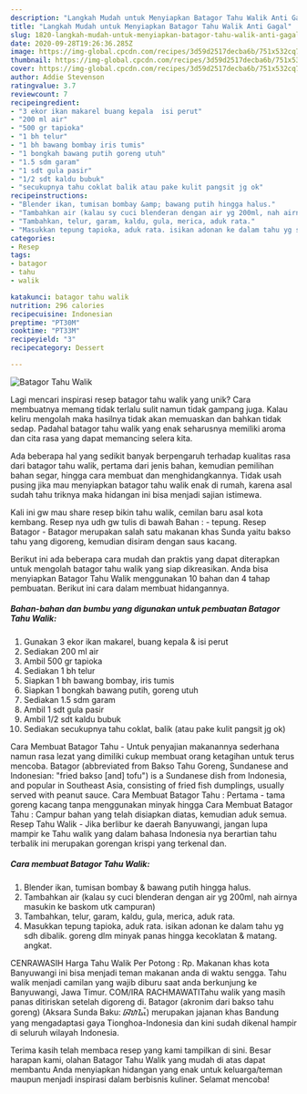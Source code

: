 ```yaml
---
description: "Langkah Mudah untuk Menyiapkan Batagor Tahu Walik Anti Gagal"
title: "Langkah Mudah untuk Menyiapkan Batagor Tahu Walik Anti Gagal"
slug: 1820-langkah-mudah-untuk-menyiapkan-batagor-tahu-walik-anti-gagal
date: 2020-09-28T19:26:36.285Z
image: https://img-global.cpcdn.com/recipes/3d59d2517decba6b/751x532cq70/batagor-tahu-walik-foto-resep-utama.jpg
thumbnail: https://img-global.cpcdn.com/recipes/3d59d2517decba6b/751x532cq70/batagor-tahu-walik-foto-resep-utama.jpg
cover: https://img-global.cpcdn.com/recipes/3d59d2517decba6b/751x532cq70/batagor-tahu-walik-foto-resep-utama.jpg
author: Addie Stevenson
ratingvalue: 3.7
reviewcount: 7
recipeingredient:
- "3 ekor ikan makarel buang kepala  isi perut"
- "200 ml air"
- "500 gr tapioka"
- "1 bh telur"
- "1 bh bawang bombay iris tumis"
- "1 bongkah bawang putih goreng utuh"
- "1.5 sdm garam"
- "1 sdt gula pasir"
- "1/2 sdt kaldu bubuk"
- "secukupnya tahu coklat balik atau pake kulit pangsit jg ok"
recipeinstructions:
- "Blender ikan, tumisan bombay &amp; bawang putih hingga halus."
- "Tambahkan air (kalau sy cuci blenderan dengan air yg 200ml, nah airnya masukin ke baskom utk campuran)"
- "Tambahkan, telur, garam, kaldu, gula, merica, aduk rata."
- "Masukkan tepung tapioka, aduk rata. isikan adonan ke dalam tahu yg sdh dibalik. goreng dlm minyak panas hingga kecoklatan &amp; matang. angkat."
categories:
- Resep
tags:
- batagor
- tahu
- walik

katakunci: batagor tahu walik 
nutrition: 296 calories
recipecuisine: Indonesian
preptime: "PT30M"
cooktime: "PT33M"
recipeyield: "3"
recipecategory: Dessert

---
```



![Batagor Tahu Walik](https://img-global.cpcdn.com/recipes/3d59d2517decba6b/751x532cq70/batagor-tahu-walik-foto-resep-utama.jpg)

Lagi mencari inspirasi resep batagor tahu walik yang unik? Cara membuatnya memang tidak terlalu sulit namun tidak gampang juga. Kalau keliru mengolah maka hasilnya tidak akan memuaskan dan bahkan tidak sedap. Padahal batagor tahu walik yang enak seharusnya memiliki aroma dan cita rasa yang dapat memancing selera kita.

Ada beberapa hal yang sedikit banyak berpengaruh terhadap kualitas rasa dari batagor tahu walik, pertama dari jenis bahan, kemudian pemilihan bahan segar, hingga cara membuat dan menghidangkannya. Tidak usah pusing jika mau menyiapkan batagor tahu walik enak di rumah, karena asal sudah tahu triknya maka hidangan ini bisa menjadi sajian istimewa.

Kali ini gw mau share resep bikin tahu walik, cemilan baru asal kota kembang. Resep nya udh gw tulis di bawah Bahan : - tepung. Resep Batagor - Batagor merupakan salah satu makanan khas Sunda yaitu bakso tahu yang digoreng, kemudian disiram dengan saus kacang.


Berikut ini ada beberapa cara mudah dan praktis yang dapat diterapkan untuk mengolah batagor tahu walik yang siap dikreasikan. Anda bisa menyiapkan Batagor Tahu Walik menggunakan 10 bahan dan 4 tahap pembuatan. Berikut ini cara dalam membuat hidangannya.

<!--inarticleads1-->

##### Bahan-bahan dan bumbu yang digunakan untuk pembuatan Batagor Tahu Walik:

1. Gunakan 3 ekor ikan makarel, buang kepala &amp; isi perut
1. Sediakan 200 ml air
1. Ambil 500 gr tapioka
1. Sediakan 1 bh telur
1. Siapkan 1 bh bawang bombay, iris tumis
1. Siapkan 1 bongkah bawang putih, goreng utuh
1. Sediakan 1.5 sdm garam
1. Ambil 1 sdt gula pasir
1. Ambil 1/2 sdt kaldu bubuk
1. Sediakan secukupnya tahu coklat, balik (atau pake kulit pangsit jg ok)


Cara Membuat Batagor Tahu - Untuk penyajian makanannya sederhana namun rasa lezat yang dimiliki cukup membuat orang ketagihan untuk terus mencoba. Batagor (abbreviated from Bakso Tahu Goreng, Sundanese and Indonesian: &#34;fried bakso [and] tofu&#34;) is a Sundanese dish from Indonesia, and popular in Southeast Asia, consisting of fried fish dumplings, usually served with peanut sauce. Cara Membuat Batagor Tahu : Pertama - tama goreng kacang tanpa menggunakan minyak hingga Cara Membuat Batagor Tahu : Campur bahan yang telah disiapkan diatas, kemudian aduk semua. Resep Tahu Walik - Jika berlibur ke daerah Banyuwangi, jangan lupa mampir ke Tahu walik yang dalam bahasa Indonesia nya berartian tahu terbalik ini merupakan gorengan krispi yang terkenal dan. 

<!--inarticleads2-->

##### Cara membuat Batagor Tahu Walik:

1. Blender ikan, tumisan bombay &amp; bawang putih hingga halus.
1. Tambahkan air (kalau sy cuci blenderan dengan air yg 200ml, nah airnya masukin ke baskom utk campuran)
1. Tambahkan, telur, garam, kaldu, gula, merica, aduk rata.
1. Masukkan tepung tapioka, aduk rata. isikan adonan ke dalam tahu yg sdh dibalik. goreng dlm minyak panas hingga kecoklatan &amp; matang. angkat.


CENRAWASIH Harga Tahu Walik Per Potong : Rp. Makanan khas kota Banyuwangi ini bisa menjadi teman makanan anda di waktu sengga. Tahu walik menjadi camilan yang wajib diburu saat anda berkunjung ke Banyuwangi, Jawa Timur. COM/IRA RACHMAWATITahu walik yang masih panas ditiriskan setelah digoreng di. Batagor (akronim dari bakso tahu goreng) (Aksara Sunda Baku: ᮘᮒᮍᮧᮁ) merupakan jajanan khas Bandung yang mengadaptasi gaya Tionghoa-Indonesia dan kini sudah dikenal hampir di seluruh wilayah Indonesia. 

Terima kasih telah membaca resep yang kami tampilkan di sini. Besar harapan kami, olahan Batagor Tahu Walik yang mudah di atas dapat membantu Anda menyiapkan hidangan yang enak untuk keluarga/teman maupun menjadi inspirasi dalam berbisnis kuliner. Selamat mencoba!
